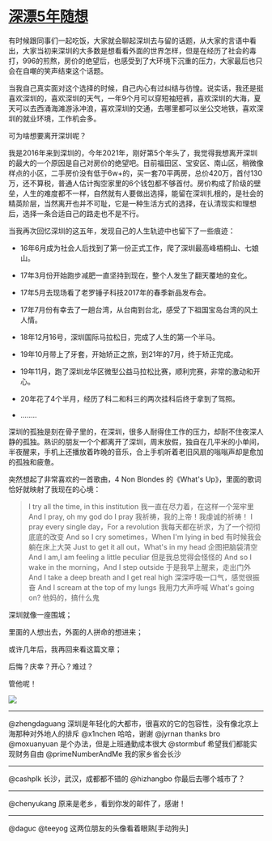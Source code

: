 # [深漂5年随想](https://github.com/superleeyom/blog/issues/37)

有时候跟同事们一起吃饭，大家就会聊起深圳去与留的话题，从大家的言语中看出，大家当初来深圳的大多数是想看看外面的世界怎样，但是在经历了社会的毒打，996的煎熬，房价的绝望后，也感受到了大环境下沉重的压力，大家最后也只会在自嘲的笑声结束这个话题。

当我自己真实面对这个选择的时候，自己内心有过纠结与彷惶。说实话，我还是挺喜欢深圳的，喜欢深圳的天气，一年9个月可以穿短袖短裤，喜欢深圳的大海，夏天可以去西涌海滩游泳冲浪，喜欢深圳的交通，去哪里都可以坐公交地铁，喜欢深圳的就业环境，工作机会多。

可为啥想要离开深圳呢？

我是2016年来到深圳的，今年2021年，刚好第5个年头了，我觉得我想离开深圳的最大的一个原因是自己对房价的绝望吧。目前福田区、宝安区、南山区，稍微像样点的小区，二手房价没有低于6w+的，买一套70平两房，总价420万，首付130万，还不算税，普通人估计掏空家里的6个钱包都不够首付。房价构成了阶级的壁垒，人生的难度都不一样，自然就有人要做出选择，能留在深圳扎根的，是社会的精英阶层，当然离开也并不可耻，它是一种生活方式的选择，在认清现实和理想后，选择一条合适自己的路走也不是不行。

当我再次回忆深圳的这五年，发现自己的人生轨迹中也留下了一些痕迹：

- 16年6月成为社会人后找到了第一份正式工作，爬了深圳最高峰梧桐山、七娘山。

- 17年3月份开始跑步减肥一直坚持到现在，整个人发生了翻天覆地的变化。

- 17年5月去现场看了老罗锤子科技2017年的春季新品发布会。

- 17年7月份有幸去了一趟台湾，从台南到台北，感受了下祖国宝岛台湾的风土人情。

- 18年12月16号，深圳国际马拉松日，完成了人生的第一个半马。

- 19年10月带上了牙套，开始矫正之旅，到21年的7月，终于矫正完成。

- 19年11月，跑了深圳龙华区微型公益马拉松比赛，顺利完赛，非常的激动和开心。

- 20年花了4个半月，经历了科二和科三的两次挂科后终于拿到了驾照。

- ........

深圳的孤独是刻在骨子里的，在深圳，很多人耐得住工作的压力，却耐不住夜深人静的孤独。熟识的朋友一个个都离开了深圳，周末放假，独自在几平米的小单间，半夜醒来，手机上还播放着昨晚的音乐，合上手机听着老旧风扇的嗡嗡声却是愈加的孤独和疲惫。

突然想起了非常喜欢的一首歌曲，4 Non Blondes 的《What's Up》，里面的歌词恰好就映射了我现在的心境：

> I try all the time, in this institution
我一直在尽力着，在这样一个笼牢里
And I pray, oh my god do I pray
我祈祷，我的上帝！我虔诚的祈祷！
I pray every single day，For a revolution
我每天都在祈求，为了一个彻彻底底的改变
And so I cry sometimes，When I'm lying in bed
有时候我会躺在床上大哭
Just to get it all out，What's in my head
企图把脑袋清空
And I am,I am feeling a little peculiar
但是我总觉得会怪怪的
And so I wake in the morning，And I step outside
于是我早上醒来，走出门外
And I take a deep breath and I get real high
深深呼吸一口气，感觉很振奋
And I scream at the top of my lungs
我用力大声呼喊
What's going on?
他妈的，搞什么鬼


深圳就像一座围城；

里面的人想出去，外面的人拼命的想进来；

或许几年后，我再回来看这篇文章；

后悔？庆幸？开心？难过？

管他呢！

![](http://image.leeyom.top/blog/B58F8625-8F9A-4247-AEA7-357641F302D8.jpeg)


---

@zhengdaguang 深圳是年轻化的大都市，很喜欢的它的包容性，没有像北京上海那种对外地人的排斥
@x1nchen 哈哈，谢谢
@jyrnan thanks bro
@moxuanyuan 是个办法，但是上班通勤成本很大
@stormbuf 希望我们都能实现财务自由
@primeNumberAndMe 我的家乡省会长沙

---

@cashplk 长沙，武汉，成都都不错的
@hizhangbo 你最后去哪个城市了？

---

@chenyukang 原来是老乡，看到你发的邮件了，感谢！

---

@daguc @teeyog 这两位朋友的头像看着眼熟[手动狗头]